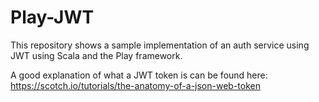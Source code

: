 
# Play-JWT #

This repository shows a sample implementation of an auth service using JWT using Scala and the Play framework.

A good explanation of what a JWT token is can be found here: https://scotch.io/tutorials/the-anatomy-of-a-json-web-token




